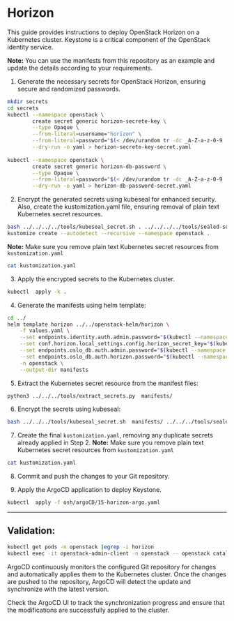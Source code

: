 # Horizon

This guide provides instructions to deploy OpenStack Horizon on a Kubernetes cluster. Keystone is a critical component of the OpenStack identity service.

**Note:** You can use the manifests from this repository as an example and update the details according to your requirements.

1. Generate the necessary secrets for OpenStack Horizon, ensuring secure and randomized passwords.
```bash
mkdir secrets
cd secrets
kubectl --namespace openstack \
        create secret generic horizon-secrete-key \
        --type Opaque \
        --from-literal=username="horizon" \
        --from-literal=password="$(< /dev/urandom tr -dc _A-Z-a-z-0-9 | head -c${1:-64};echo;)" \
        --dry-run -o yaml > horizon-secrete-key-secret.yaml
        
kubectl --namespace openstack \
        create secret generic horizon-db-password \
        --type Opaque \
        --from-literal=password="$(< /dev/urandom tr -dc _A-Z-a-z-0-9 | head -c${1:-32};echo;)" \
        --dry-run -o yaml > horizon-db-password-secret.yaml
```

2. Encrypt the generated secrets using kubeseal for enhanced security. Also, create the kustomization.yaml file, ensuring removal of plain text Kubernetes secret resources.
```bash
bash ../../../../tools/kubeseal_secret.sh . ../../../../tools/sealed-secret-tls.crt
kustomize create --autodetect --recursive --namespace openstack .
```
**Note:** Make sure you remove plain text Kubernetes secret resources from `kustomization.yaml`
```bash
cat kustomization.yaml
```

3. Apply the encrypted secrets to the Kubernetes cluster.
```bash
kubectl  apply -k .
```

4. Generate the manifests using helm template:
```bash
cd ../
helm template horizon ../../openstack-helm/horizon \
    -f values.yaml \
    --set endpoints.identity.auth.admin.password="$(kubectl --namespace openstack get secret keystone-admin -o jsonpath='{.data.password}' | base64 -d)" \
    --set conf.horizon.local_settings.config.horizon_secret_key="$(kubectl --namespace openstack get secret horizon-secrete-key -o jsonpath='{.data.root-password}' | base64 -d)" \
    --set endpoints.oslo_db.auth.admin.password="$(kubectl --namespace openstack get secret mariadb -o jsonpath='{.data.root-password}' | base64 -d)" \
    --set endpoints.oslo_db.auth.horizon.password="$(kubectl --namespace openstack get secret horizon-db-password -o jsonpath='{.data.password}' | base64 -d)" \
    -n openstack \
    --output-dir manifests
```

5. Extract the Kubernetes secret resource from the manifest files:
```bash
python3 ../../../tools/extract_secrets.py  manifests/
```

6. Encrypt the secrets using kubeseal:
```bash
bash ../../../tools/kubeseal_secret.sh  manifests/ ../../../tools/sealed-secret-tls.crt
```

7. Create the final `kustomization.yaml`, removing any duplicate secrets already applied in Step 2.
**Note:** Make sure you remove plain text Kubernetes secret resources from `kustomization.yaml`
```bash
cat kustomization.yaml
```

8. Commit and push the changes to your Git repository.

9. Apply the ArgoCD application to deploy Keystone.
```bash
kubectl  apply -f osh/argoCD/15-horizon-argo.yaml
```

---

## Validation:
```bash
kubectl get pods -n openstack |egrep -i horizon
kubectl exec -it openstack-admin-client -n openstack -- openstack catalog list
```

ArgoCD continuously monitors the configured Git repository for changes and automatically applies them to the Kubernetes cluster. Once the changes are pushed to the repository, ArgoCD will detect the update and synchronize with the latest version.

Check the ArgoCD UI to track the synchronization progress and ensure that the modifications are successfully applied to the cluster.
